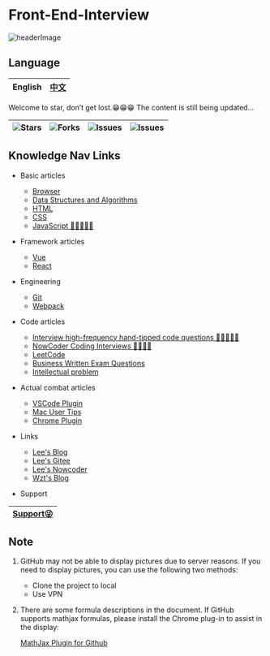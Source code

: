 # Front-End-Interview

![headerImage](https://github.com/halfrost/halfrost/blob/master/icons/header_white_.png)

## Language

| English | [中文](./README.md) |
| ------- | ------------------- |

Welcome to star, don’t get lost.😁😁😁 The content is still being updated...

| <img alt="Stars" src="https://img.shields.io/github/stars/lf2021/Front-End-Interview?style=flat-square&labelColor=343b41"> | <img alt="Forks" src="https://img.shields.io/github/forks/lf2021/Front-End-Interview?style=flat-square&labelColor=343b41"> | <img alt="Issues" src="https://img.shields.io/github/issues/lf2021/Front-End-Interview?style=flat-square&labelColor=343b41"> | <img alt="Issues" src="https://img.shields.io/github/issues-pr/lf2021/Front-End-Interview?style=flat-square&labelColor=343b41"> |
| :------------------------------------------------------------------------------------------------------------------------: | :------------------------------------------------------------------------------------------------------------------------: | :--------------------------------------------------------------------------------------------------------------------------: | :-----------------------------------------------------------------------------------------------------------------------------: |


## Knowledge Nav Links

- Basic articles
  - [Browser](./01.浏览器/浏览器.md)
  - [Data Structures and Algorithms](./02.数据结构与算法/数据结构与算法.md)
  - [HTML](./03.HTML/html.md)
  - [CSS](./04.CSS/css.md)
  - [JavaScript 🌟🌟🌟🌟🌟](./05.JavaScript/js.md)
- Framework articles
  - [Vue](./06.Vue/vue.md)
  - [React](./11.React/react.md)
- Engineering
  - [Git](./10.git常用指令/git常用指令.md)
  - [Webpack](./12.Webpack/webpack.md)
- Code articles
  - [Interview high-frequency hand-tipped code questions 🌟🌟🌟🌟🌟](./08.面试高频手撕代码题/面试高频手撕代码题.md)
  - [NowCoder Coding Interviews 🌟🌟🌟🌟](./07.算法刷题/牛客网%20-%20剑指offer.md)
  - [LeetCode](./07.算法刷题/leetcode思路.md)
  - [Business Written Exam Questions](./07.算法刷题/牛客网%20-%20企业笔试题.md)
  - [Intellectual problem](./09.面试复盘/智力题.md)
- Actual combat articles
  - [VSCode Plugin](./13.实战篇/VSCode-plugin.md)
  - [Mac User Tips](./13.实战篇/mac-tips.md)
  - [Chrome Plugin](./13.实战篇/chorme-plugin.md)
- Links
  - [Lee's Blog](https://lf2021.github.io/)
  - [Lee's Gitee](https://gitee.com/lee_van)
  - [Lee's Nowcoder](https://www.nowcoder.com/profile/549508843)
  - [Wzt's Blog](https://wzt2023.github.io/)

- Support

| [Support😜](./images/收款码.png) |
| :------------------------------: |

## Note

1. GitHub may not be able to display pictures due to server reasons. If you need to display pictures, you can use the following two methods:

   - Clone the project to local
   - Use VPN

2. There are some formula descriptions in the document. If GitHub supports mathjax formulas, please install the Chrome plug-in to assist in the display:

   [MathJax Plugin for Github](https://chrome.google.com/webstore/detail/mathjax-plugin-for-github/ioemnmodlmafdkllaclgeombjnmnbima/related?hl=zh-CN)

</div>
